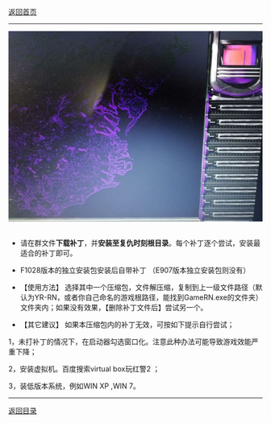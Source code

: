 [返回首页](./Home)

***
 ![](./jiaocheng11.jpg)

## 

- 请在群文件**下载补丁**，并**安装至复仇时刻根目录**。每个补丁逐个尝试，安装最适合的补丁即可。


- F1028版本的独立安装包安装后自带补丁
（E907版本独立安装包则没有）


- 【使用方法】
选择其中一个压缩包，文件解压缩，复制到上一级文件路径（默认为YR-RN，或者你自己命名的游戏根路径，能找到GameRN.exe的文件夹）文件夹内；如果没有效果，【删除补丁文件后】尝试另一个。

- 【其它建议】
如果本压缩包内的补丁无效，可按如下提示自行尝试；

 1，未打补丁的情况下，在启动器勾选窗口化。注意此种办法可能导致游戏效能严重下降；

 2，安装虚拟机。百度搜索virtual box玩红警2 ；

 3，装低版本系统，例如WIN XP ,WIN 7。


***
[返回目录](./常见问题指南)